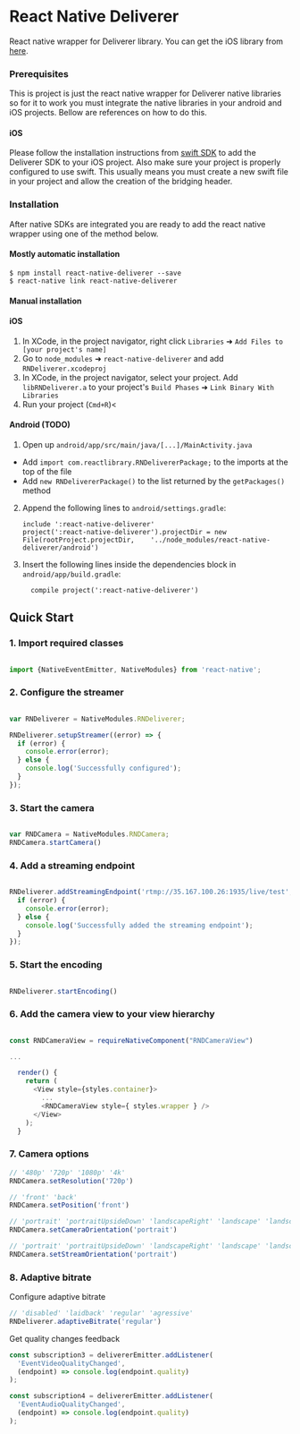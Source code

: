 
# React Native Deliverer

React native wrapper for Deliverer library.
You can get the iOS library from [here](https://github.com/appssemble/Deliverer-Swift).

### Prerequisites

This is project is just the react native wrapper for Deliverer native libraries so for it to work you must integrate the native libraries in your android and iOS projects. Bellow are references on how to do this.

#### iOS
Please follow the installation instructions from [swift SDK](https://github.com/appssemble/Deliverer-Swift) to add the Deliverer SDK to your iOS project.
Also make sure your project is properly configured to use swift. This usually means you must create a new swift file in your project and allow the creation of the bridging header.

### Installation

After native SDKs are integrated you are ready to add the react native wrapper using one of the method below.

#### Mostly automatic installation

```
$ npm install react-native-deliverer --save
$ react-native link react-native-deliverer
```

#### Manual installation


#### iOS

1. In XCode, in the project navigator, right click `Libraries` ➜ `Add Files to [your project's name]`
2. Go to `node_modules` ➜ `react-native-deliverer` and add `RNDeliverer.xcodeproj`
3. In XCode, in the project navigator, select your project. Add `libRNDeliverer.a` to your project's `Build Phases` ➜ `Link Binary With Libraries`
4. Run your project (`Cmd+R`)<

#### Android (TODO)

1. Open up `android/app/src/main/java/[...]/MainActivity.java`
  - Add `import com.reactlibrary.RNDelivererPackage;` to the imports at the top of the file
  - Add `new RNDelivererPackage()` to the list returned by the `getPackages()` method
2. Append the following lines to `android/settings.gradle`:
  	```
  	include ':react-native-deliverer'
  	project(':react-native-deliverer').projectDir = new File(rootProject.projectDir, 	'../node_modules/react-native-deliverer/android')
  	```
3. Insert the following lines inside the dependencies block in `android/app/build.gradle`:
  	```
      compile project(':react-native-deliverer')
  	```


## Quick Start

### 1. Import required classes

```javascript

import {NativeEventEmitter, NativeModules} from 'react-native';

```

### 2. Configure the streamer

```javascript

var RNDeliverer = NativeModules.RNDeliverer;

RNDeliverer.setupStreamer((error) => {
  if (error) {
    console.error(error);
  } else {
    console.log('Successfully configured');
  }
});

```

### 3. Start the camera

```javascript

var RNDCamera = NativeModules.RNDCamera;
RNDCamera.startCamera()

```

### 4. Add a streaming endpoint

```javascript

RNDeliverer.addStreamingEndpoint('rtmp://35.167.100.26:1935/live/test', (error) => {
  if (error) {
    console.error(error);
  } else {
    console.log('Successfully added the streaming endpoint');
  }
});

```

### 5. Start the encoding

```javascript

RNDeliverer.startEncoding()

```

### 6. Add the camera view to your view hierarchy

```javascript

const RNDCameraView = requireNativeComponent("RNDCameraView")

...

  render() {
    return (
      <View style={styles.container}>
        ...
        <RNDCameraView style={ styles.wrapper } />
      </View>
    );
  }

```

### 7. Camera options

```javascript
// '480p' '720p' '1080p' '4k'
RNDCamera.setResolution('720p')

// 'front' 'back'
RNDCamera.setPosition('front')

// 'portrait' 'portraitUpsideDown' 'landscapeRight' 'landscape' 'landscapeLeft'
RNDCamera.setCameraOrientation('portrait')

// 'portrait' 'portraitUpsideDown' 'landscapeRight' 'landscape' 'landscapeLeft'
RNDCamera.setStreamOrientation('portrait')

```

### 8. Adaptive bitrate
Configure adaptive bitrate

```javascript
// 'disabled' 'laidback' 'regular' 'agressive'
RNDeliverer.adaptiveBitrate('regular')

```

Get quality changes feedback

```javascript
const subscription3 = delivererEmitter.addListener(
  'EventVideoQualityChanged',
  (endpoint) => console.log(endpoint.quality)
);

const subscription4 = delivererEmitter.addListener(
  'EventAudioQualityChanged',
  (endpoint) => console.log(endpoint.quality)
);

```

